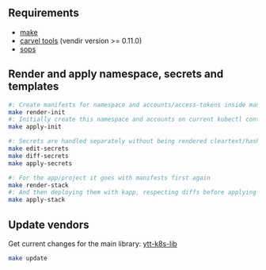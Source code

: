 ## Requirements

* [make](https://www.gnu.org/software/make/manual/make.html)
* [carvel tools](https://carvel.dev/) (vendir version >= 0.11.0)
* [sops](https://github.com/mozilla/sops)


## Render and apply namespace, secrets and templates

```bash
#: Create manifests for namespace and accounts/access-tokens inside manifests folder.
make render-init
#: Initially create this namespace and accounts on current kubectl context selected cluster.
make apply-init

#: Secrets are handled separately without being rendered cleartext/hashed into manifests folder.
make edit-secrets
make diff-secrets
make apply-secrets

#: For the app/project it goes with manifests first again
make render-stack
#: And then deploying them with kapp, respecting diffs before applying
make apply-stack
```

## Update vendors

Get current changes for the main library: [ytt-k8s-lib](https://github.com/zebradil/ytt-k8s-lib)

```bash
make update
```
